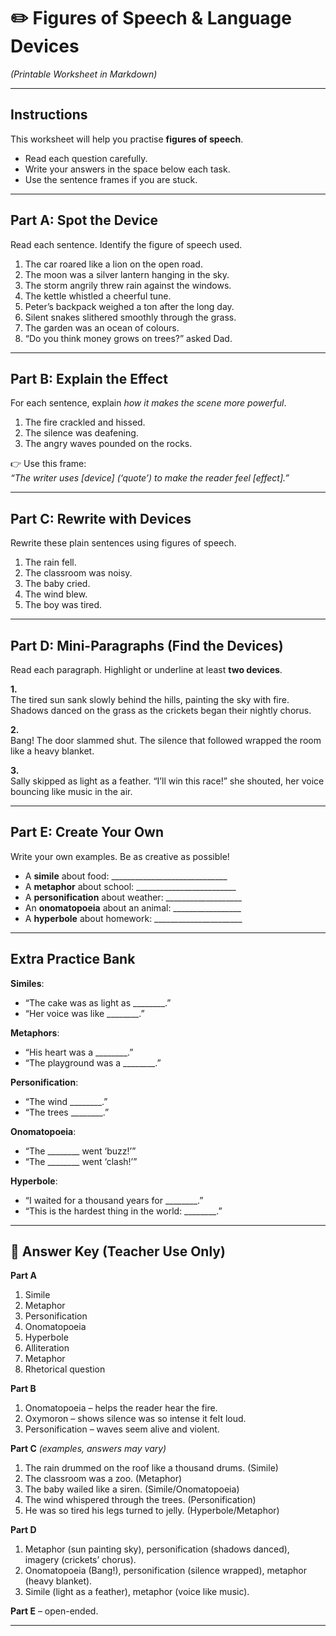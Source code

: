 # ✏️  Figures of Speech & Language Devices  
*(Printable Worksheet in Markdown)*

---

## Instructions  
This worksheet will help you practise **figures of speech**.  
- Read each question carefully.  
- Write your answers in the space below each task.  
- Use the sentence frames if you are stuck.  

---

## Part A: Spot the Device  
Read each sentence. Identify the figure of speech used.  

1. The car roared like a lion on the open road.  
2. The moon was a silver lantern hanging in the sky.  
3. The storm angrily threw rain against the windows.  
4. The kettle whistled a cheerful tune.  
5. Peter’s backpack weighed a ton after the long day.  
6. Silent snakes slithered smoothly through the grass.  
7. The garden was an ocean of colours.  
8. “Do you think money grows on trees?” asked Dad.  

---

## Part B: Explain the Effect  
For each sentence, explain *how it makes the scene more powerful*.  

1. The fire crackled and hissed.  
2. The silence was deafening.  
3. The angry waves pounded on the rocks.  

👉 Use this frame:  
*“The writer uses [device] (‘quote’) to make the reader feel [effect].”*  

---

## Part C: Rewrite with Devices  
Rewrite these plain sentences using figures of speech.  

1. The rain fell.  
2. The classroom was noisy.  
3. The baby cried.  
4. The wind blew.  
5. The boy was tired.  

---

## Part D: Mini-Paragraphs (Find the Devices)  
Read each paragraph. Highlight or underline at least **two devices**.  

**1.**  
The tired sun sank slowly behind the hills, painting the sky with fire. Shadows danced on the grass as the crickets began their nightly chorus.  

**2.**  
Bang! The door slammed shut. The silence that followed wrapped the room like a heavy blanket.  

**3.**  
Sally skipped as light as a feather. “I’ll win this race!” she shouted, her voice bouncing like music in the air.  

---

## Part E: Create Your Own  
Write your own examples. Be as creative as possible!  

- A **simile** about food: _____________________________  
- A **metaphor** about school: _________________________  
- A **personification** about weather: ___________________  
- An **onomatopoeia** about an animal: _________________  
- A **hyperbole** about homework: ______________________  

---

## Extra Practice Bank  

**Similes**:  
- “The cake was as light as ________.”  
- “Her voice was like ________.”  

**Metaphors**:  
- “His heart was a ________.”  
- “The playground was a ________.”  

**Personification**:  
- “The wind ________.”  
- “The trees ________.”  

**Onomatopoeia**:  
- “The ________ went ‘buzz!’”  
- “The ________ went ‘clash!’”  

**Hyperbole**:  
- “I waited for a thousand years for ________.”  
- “This is the hardest thing in the world: ________.”  

---

## 📝 Answer Key (Teacher Use Only)

**Part A**  
1. Simile  
2. Metaphor  
3. Personification  
4. Onomatopoeia  
5. Hyperbole  
6. Alliteration  
7. Metaphor  
8. Rhetorical question  

**Part B**  
1. Onomatopoeia – helps the reader hear the fire.  
2. Oxymoron – shows silence was so intense it felt loud.  
3. Personification – waves seem alive and violent.  

**Part C** *(examples, answers may vary)*  
1. The rain drummed on the roof like a thousand drums. (Simile)  
2. The classroom was a zoo. (Metaphor)  
3. The baby wailed like a siren. (Simile/Onomatopoeia)  
4. The wind whispered through the trees. (Personification)  
5. He was so tired his legs turned to jelly. (Hyperbole/Metaphor)  

**Part D**  
1. Metaphor (sun painting sky), personification (shadows danced), imagery (crickets’ chorus).  
2. Onomatopoeia (Bang!), personification (silence wrapped), metaphor (heavy blanket).  
3. Simile (light as a feather), metaphor (voice like music).  

**Part E** – open-ended.  

---
